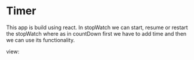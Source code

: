 # Timer

This app is build using react.
In stopWatch we can start, resume or restart the stopWatch
where as in countDown first we have to add time and then we can use its functionality.

view:
